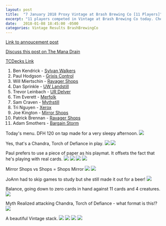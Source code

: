 ```yaml
---
layout: post
title:  "7 January 2018 Proxy Vintage at Brash Brewing Co [11 Players]"
excerpt: "11 players competed in Vintage at Brash Brewing Co today. Check out the results!!"
date:   2018-01-08 18:45:00 -0500
categories: Vintage Results BrashBrewingCo
---
```


[Link to annoucement post](http://themanadrain.com/topic/1670/1-7-2018-houston-tx-100-proxy-vintage-brash-brewing-co)

[Discuss this post on The Mana Drain](http://themanadrain.com/topic/1690/7-january-2018-proxy-vintage-brash-brewing-co-11-players)

[TCDecks Link](http://tcdecks.net/deck.php?id=26226)

1. Ben Kendrick - [Sylvan Walkers](https://images.lonestarlhurgoyfs.com/2018-01-07/deck-1.jpg)
2. Paul Hodgson - [Grixis Control](https://images.lonestarlhurgoyfs.com/2018-01-07/deck-2.jpg)
3. Will Miertschin - [Ravager Shops](https://images.lonestarlhurgoyfs.com/2018-01-07/deck-3.jpg)
4. Dan Sprinkle - [UW Landstill](https://images.lonestarlhurgoyfs.com/2018-01-07/deck-4.jpg)
5. Trevor Leinbach - [UR Delver](https://images.lonestarlhurgoyfs.com/2018-01-07/deck-5.jpg)
6. Tim Everett - [Merfolk](https://images.lonestarlhurgoyfs.com/2018-01-07/deck-6.jpg)
7. Sam Craven - [Mythstill](https://images.lonestarlhurgoyfs.com/2018-01-07/deck-7.jpg)
8. Tri Nguyen - [Xerox](https://images.lonestarlhurgoyfs.com/2018-01-07/deck-8.jpg)
9. Joe Kington - [Mirror Shops](https://images.lonestarlhurgoyfs.com/2018-01-07/deck-9.jpg)
10. Patrick Brennan - [Ravager Shops](https://images.lonestarlhurgoyfs.com/2018-01-07/deck-10.jpg)
11. Adam Smothers - [Bargain Storm](https://images.lonestarlhurgoyfs.com/2018-01-07/deck-11.jpg)


Today's menu. DFH 120 on tap made for a very sleepy afternoon.
![](https://images.lonestarlhurgoyfs.com/2018-01-07/1.jpg)

Yes, that's a Chandra, Torch of Defiance in play.
![](https://images.lonestarlhurgoyfs.com/2018-01-07/2.jpg)
![](https://images.lonestarlhurgoyfs.com/2018-01-07/3.jpg)

Paul prefers to use a piece of paper as his playmat. It offsets the fact that he's playing with real cards.
![](https://images.lonestarlhurgoyfs.com/2018-01-07/4.jpg)
![](https://images.lonestarlhurgoyfs.com/2018-01-07/5.jpg)
![](https://images.lonestarlhurgoyfs.com/2018-01-07/6.jpg)
![](https://images.lonestarlhurgoyfs.com/2018-01-07/7.jpg)

Mirror Shops vs Shops = Shops Mirror
![](https://images.lonestarlhurgoyfs.com/2018-01-07/8.jpg)
![](https://images.lonestarlhurgoyfs.com/2018-01-07/9.jpg)

JoAnn had to skip games to study but she still made it out for a beer!
![](https://images.lonestarlhurgoyfs.com/2018-01-07/10.jpg)

Balance, going down to zero cards in hand against 11 cards and 4 creatures.
![](https://images.lonestarlhurgoyfs.com/2018-01-07/11.jpg)

Myth Realized attacking Chandra, Torch of Defiance - what format is this!?
![](https://images.lonestarlhurgoyfs.com/2018-01-07/12.jpg)

A beautiful Vintage stack.
![](https://images.lonestarlhurgoyfs.com/2018-01-07/13.jpg)
![](https://images.lonestarlhurgoyfs.com/2018-01-07/14.jpg)
![](https://images.lonestarlhurgoyfs.com/2018-01-07/15.jpg)
![](https://images.lonestarlhurgoyfs.com/2018-01-07/16.jpg)